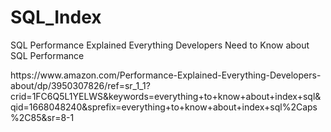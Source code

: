 # SQL_Index

SQL Performance Explained Everything Developers Need to Know about SQL Performance
<p>
https://www.amazon.com/Performance-Explained-Everything-Developers-about/dp/3950307826/ref=sr_1_1?crid=1FC6Q5L1YELWS&keywords=everything+to+know+about+index+sql&qid=1668048240&sprefix=everything+to+know+about+index+sql%2Caps%2C85&sr=8-1
